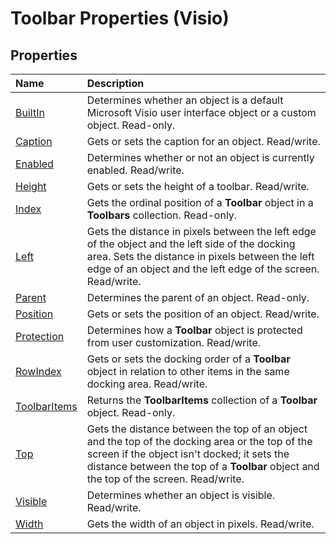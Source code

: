 
# Toolbar Properties (Visio)

## Properties



|**Name**|**Description**|
|:-----|:-----|
|[BuiltIn](fd1b2a6d-0de9-6892-37c7-0bd96e8e8458.md)|Determines whether an object is a default Microsoft Visio user interface object or a custom object. Read-only.|
|[Caption](953f0a2c-3fae-5d21-8107-ebadebd7087b.md)|Gets or sets the caption for an object. Read/write.|
|[Enabled](976dc702-e8dd-f39c-58b3-ee0d0127a1cd.md)|Determines whether or not an object is currently enabled. Read/write.|
|[Height](566ec5d0-6eb7-abf4-8547-80b941e6b54c.md)|Gets or sets the height of a toolbar. Read/write.|
|[Index](8af96f5a-1c41-633c-3542-d720712444bd.md)|Gets the ordinal position of a  **Toolbar** object in a **Toolbars** collection. Read-only.|
|[Left](2929fef2-0855-dae1-9c60-0208d1de4dee.md)|Gets the distance in pixels between the left edge of the object and the left side of the docking area. Sets the distance in pixels between the left edge of an object and the left edge of the screen. Read/write.|
|[Parent](3d84d750-6d60-cd5e-3dc6-f1d8141ba58a.md)|Determines the parent of an object. Read-only.|
|[Position](a1642793-7e72-332e-db3c-67438ac62675.md)|Gets or sets the position of an object. Read/write.|
|[Protection](2f2120db-78de-d37c-4764-c3fabe17a6f5.md)|Determines how a  **Toolbar** object is protected from user customization. Read/write.|
|[RowIndex](f55616ce-73a0-332b-ece0-f9f83ef43547.md)|Gets or sets the docking order of a  **Toolbar** object in relation to other items in the same docking area. Read/write.|
|[ToolbarItems](1be6c5b1-a97e-9f59-efd5-d19e37af0076.md)|Returns the  **ToolbarItems** collection of a **Toolbar** object. Read-only.|
|[Top](63adeae5-c962-4e83-67de-d89035ee9bce.md)|Gets the distance between the top of an object and the top of the docking area or the top of the screen if the object isn't docked; it sets the distance between the top of a  **Toolbar** object and the top of the screen. Read/write.|
|[Visible](f6d0771a-c40f-b11b-1355-50510506b98f.md)|Determines whether an object is visible. Read/write.|
|[Width](aa956e43-4cfc-e0f3-7fa4-7451d2e9755b.md)|Gets the width of an object in pixels. Read/write.|
